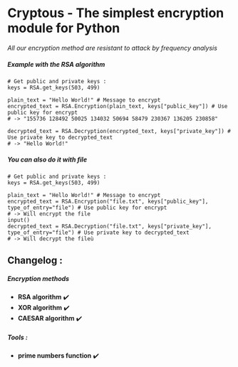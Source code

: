 # Cryptous - The simplest encryption module for Python

*All our encryption method are resistant to attack by frequency analysis*

##### Example with the RSA algorithm

	# Get public and private keys :
	keys = RSA.get_keys(503, 499)

	plain_text = "Hello World!" # Message to encrypt
	encrypted_text = RSA.Encryption(plain_text, keys["public_key"]) # Use public key for encrypt
	# -> "155736 128492 50025 134032 50694 58479 230367 136205 230858"

	decrypted_text = RSA.Decryption(encrypted_text, keys["private_key"]) # Use private key to decrypted_text
	# -> "Hello World!"

##### You can also do it with file

	# Get public and private keys :
	keys = RSA.get_keys(503, 499)

	plain_text = "Hello World!" # Message to encrypt
	encrypted_text = RSA.Encryption("file.txt", keys["public_key"], type_of_entry="file") # Use public key for encrypt
	# -> Will encrypt the file
	input()
	decrypted_text = RSA.Decryption("file.txt", keys["private_key"], type_of_entry="file") # Use private key to decrypted_text
	# -> Will decrypt the fileù

## Changelog :

##### Encryption methods
- **RSA algorithm** ✔️
- **XOR algorithm** ✔️
- **CAESAR algorithm** ✔️

##### Tools :
- **prime numbers function** ✔️